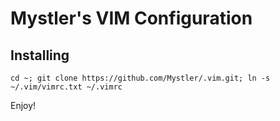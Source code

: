 Mystler's VIM Configuration
===========================

Installing
----------

```
cd ~; git clone https://github.com/Mystler/.vim.git; ln -s ~/.vim/vimrc.txt ~/.vimrc
```

Enjoy!
